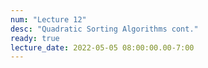 ```yaml
---
num: "Lecture 12"
desc: "Quadratic Sorting Algorithms cont."
ready: true
lecture_date: 2022-05-05 08:00:00.00-7:00
---
```

